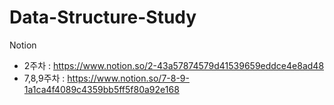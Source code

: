 # Data-Structure-Study

Notion
- 2주차 : https://www.notion.so/2-43a57874579d41539659eddce4e8ad48
- 7,8,9주차 : https://www.notion.so/7-8-9-1a1ca4f4089c4359bb5ff5f80a92e168
